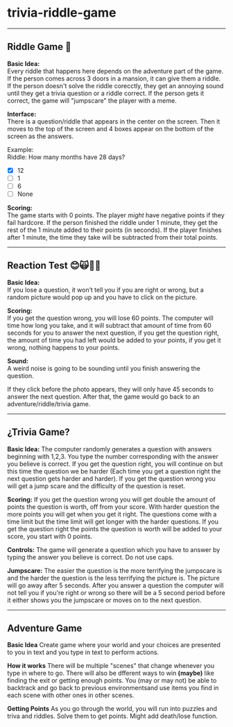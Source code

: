 # trivia-riddle-game

________________________________________________________________________________________________________________________
## Riddle Game 🔎

**Basic Idea:**                                                                                                      
Every riddle that happens here depends on the adventure part of the game. If the person comes across 3 doors in a mansion, it can give them a riddle.
If the person doesn't solve the riddle corecctly, they get an annoying sound until they get a trivia question or a riddle correct. 
If the person gets it correct, the game will "jumpscare" the player with a meme. 

**Interface:**     
There is a question/riddle that appears in the center on the screen. Then it moves to the top of the screen and 4 boxes appear on the bottom of the screen as the answers.

Example:    
Riddle: How many months have 28 days?      
- [X] 12
- [ ] 1
- [ ] 6
- [ ] None

**Scoring:**      
The game starts with 0 points. The player *might* have negative points if they fail hardcore.
If the person finished the riddle under 1 minute, they get the rest of the 1 minute added to their points (in seconds). If the player finishes after 1 minute, the time they take will be subtracted from their total points.
________________________________________________________________________________________________________________________

## Reaction Test 😊🙀🐳:unicorn:

**Basic Idea:**    
If you lose a question, it won’t tell you if you are right or wrong, but a random picture would pop up and you have to click on the picture.  

**Scoring:**    
If you get the question wrong, you will lose 60 points. The computer will time how long you take, and it will subtract that amount of time from 60 seconds for you to answer the next question, if you get the question right, the amount of time you had left would be added to your points, if you get it wrong, nothing happens to your points.

**Sound:**    
A weird noise is going to be sounding until you finish answering the question.

If they click before the photo appears, they will only have 45 seconds to answer the next question. After that, the game would go back to an adventure/riddle/trivia game.

________________________________________________________________________________________________________________________

## ¿Trivia Game?

**Basic Idea:**
The computer randomly generates a question with answers beginning with 1,2,3. You type the number corresponding with the answer you believe is correct. If you get the question right, you will continue on but this time the question we be harder (Each time you get a question right the next question gets harder and harder). If you get the question wrong you will get a jump scare and the difficulty of the question is reset. 

**Scoring:**
If you get the question wrong you will get double the amount of points the question is worth, off from your score. With harder question the more points you will get when you get it right. The questions come with a time limit but the time limit will get longer with the harder questions. If you get the question right the points the question is worth will be added to your score, you start with 0 points.

**Controls:**
The game will generate a question which you have to answer by typing the answer you believe is correct. Do not use caps.  

**Jumpscare:** 
The easier the question is the more terrifying the jumpscare is and the harder the question is the less terrifying the picture is. The picture will go away after 5 seconds. After you answer a question the computer will not tell you if you're right or wrong so there will be a 5 second period before it either shows you the jumpscare or moves on to the next question.

_______________________________________________________________________________________________________________________
## Adventure Game ##

**Basic Idea**
Create game where your world and your choices are presented to you in text and you type in text to perform actions.

**How it works**
There will be multiple "scenes" that change whenever you type in where to go. There will also be dfferent ways to win **(maybe)** like finding the exit or getting enough points. You (may or may not) be able to backtrack and go back to previous environmentsand use items you find in each scene with other ones in other scenes.

**Getting Points**
As you go through the world, you will run into puzzles and triva and riddles. Solve them to get points. Might add death/lose function.

